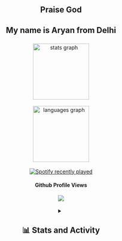 

<h2 align="center">Praise God</h2>

###

<h2 align="center">My name is Aryan from Delhi</h2>

###

<div align="center">
  <img src="https://github-readme-stats.vercel.app/api?username=hola-aryan&hide_title=false&hide_rank=false&show_icons=true&include_all_commits=true&count_private=true&disable_animations=false&theme=dracula&locale=en&hide_border=false" height="150" alt="stats graph"  />

<br clear="both">
<br clear="both">


  <img src="https://github-readme-stats.vercel.app/api/top-langs?username=hola-aryan&locale=en&hide_title=false&layout=compact&card_width=320&langs_count=5&theme=dracula&hide_border=false" height="150" alt="languages graph"  />
</div>

<br clear="both">

<div align="center">
  <a href="https://open.spotify.com/user/zrja4jm55ha6x72cypaafm6xc">
    <img src="https://spotify-recently-played-readme.vercel.app/api?user=zrja4jm55ha6x72cypaafm6xc&count=5&unique=true" alt="Spotify recently played"  />
  </a>
</div>

<div align="center">
  <h4>Github Profile Views</h4>
  <img src="https://profile-counter.glitch.me/hola-aryan/count.svg?"  />
</div>

<br/>
<div align="center">
<details > 
  <summary><h2>📊 Stats and Activity</h2></summary>

  <p>
    <h4>🔥 Streak Stats</h4>
    <a href="https://github.com/hola-aryan/github-readme-streak-stats">
      <img src="https://streak-stats.demolab.com/?user=hola-aryan&theme=monokai-metallian&hide_border=true" alt="hola-aryan's streak" />
    </a>
  </p>

  <br/>
  <h4>💻 GitHub Profile Stats</h4>
  
  <a href="https://github.com/hola-aryan/github-readme-activity-graph"><img alt="hola-aryan's Activity Graph" style="width: 750px;"  src="https://github-readme-activity-graph.vercel.app/graph/?username=hola-aryan&bg_color=1F222E&color=F8D866&line=F85D7F&point=FFFFFF&hide_border=true" /></a>

  <br/>
  <b>::: Promise :::</b><br/> Soon this graph will be up also. This graph will go uppppp to the moon
  <br/>
  <a href="https://github.com/hola-aryan/github-readme-activity-graph"><img style="height: 400px; width: 750px;" alt="hola-aryan's Activity Graph" src="https://api.star-history.com/svg?repos=hola-aryan/README&type=Date" /></a>
  
</details>

</div>
